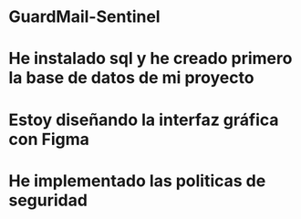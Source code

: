 # GuardMail-Sentinel
# He instalado sql y he creado primero la base de datos de mi proyecto
# Estoy diseñando la interfaz gráfica con Figma
# He implementado las politicas de seguridad
